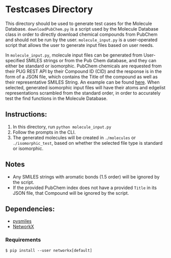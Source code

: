# Testcases Directory

This directory should be used to generate test cases for the Molecule Database. `downloadPubChem.py` is a script used by the Molecule Database class in order to directly download chemical compounds from PubChem and should not be run by the user. `molecule_input.py` is a user-operated script that allows the user to generate input files based on user needs. 

In `molecule_input.py`, molecule input files can be generated from User-specified SMILES strings or from the Pub Chem database, and they can either be standard or isomorphic. PubChem chemicals are requested from their PUG REST API by their Compound ID (CID) and the response is in the form of a JSON file, which contains the Title of the compound as well as their representative SMILES String. An example can be found [here](https://pubchem.ncbi.nlm.nih.gov/rest/pug/compound/cid/1/property/Title,CanonicalSMILES/json). When selected, generated isomorphic input files will have their atoms and edgelist representations scrambled from the standard order, in order to accurately test the find functions in the Molecule Database.

## Instructions:
1) In this directory, run `python molecule_input.py`
2) Follow the prompts in the CLI.
3) The generated molecules will be created in `./molecules` or `./isomorphic_test`, based on whether the selected file type is standard or isomorphic.

## Notes
- Any SMILES strings with aromatic bonds (1.5 order) will be ignored by the script.
- If the provided PubChem index does not have a provided `Title` in its JSON file, that Compound will be ignored by the script.

## Dependencies:
- [pysmiles](https://github.com/pckroon/pysmiles)
- [NetworkX](https://networkx.org/documentation/latest/index.html)

### Requirements
`$ pip install --user networkx[default]`
